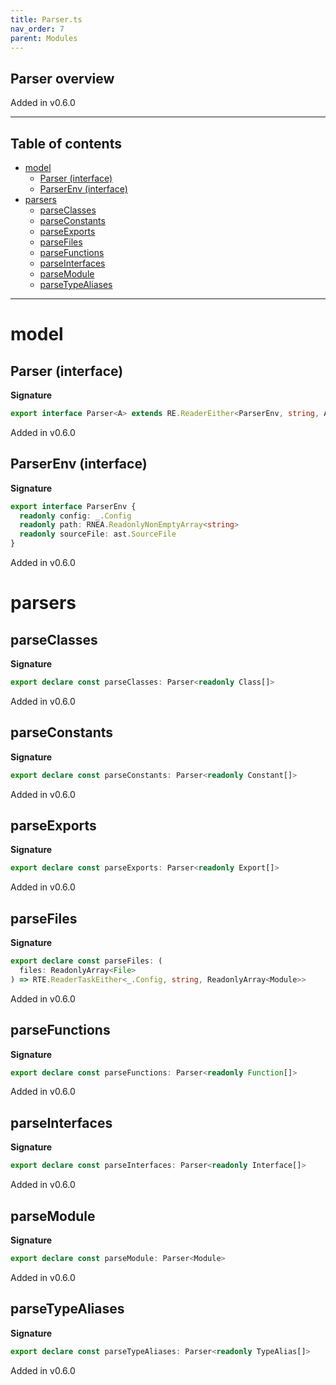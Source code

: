 ```yaml
---
title: Parser.ts
nav_order: 7
parent: Modules
---
```


## Parser overview

Added in v0.6.0

---

<h2 class="text-delta">Table of contents</h2>

- [model](#model)
  - [Parser (interface)](#parser-interface)
  - [ParserEnv (interface)](#parserenv-interface)
- [parsers](#parsers)
  - [parseClasses](#parseclasses)
  - [parseConstants](#parseconstants)
  - [parseExports](#parseexports)
  - [parseFiles](#parsefiles)
  - [parseFunctions](#parsefunctions)
  - [parseInterfaces](#parseinterfaces)
  - [parseModule](#parsemodule)
  - [parseTypeAliases](#parsetypealiases)

---

# model

## Parser (interface)

**Signature**

```ts
export interface Parser<A> extends RE.ReaderEither<ParserEnv, string, A> {}
```

Added in v0.6.0

## ParserEnv (interface)

**Signature**

```ts
export interface ParserEnv {
  readonly config: _.Config
  readonly path: RNEA.ReadonlyNonEmptyArray<string>
  readonly sourceFile: ast.SourceFile
}
```

Added in v0.6.0

# parsers

## parseClasses

**Signature**

```ts
export declare const parseClasses: Parser<readonly Class[]>
```

Added in v0.6.0

## parseConstants

**Signature**

```ts
export declare const parseConstants: Parser<readonly Constant[]>
```

Added in v0.6.0

## parseExports

**Signature**

```ts
export declare const parseExports: Parser<readonly Export[]>
```

Added in v0.6.0

## parseFiles

**Signature**

```ts
export declare const parseFiles: (
  files: ReadonlyArray<File>
) => RTE.ReaderTaskEither<_.Config, string, ReadonlyArray<Module>>
```

Added in v0.6.0

## parseFunctions

**Signature**

```ts
export declare const parseFunctions: Parser<readonly Function[]>
```

Added in v0.6.0

## parseInterfaces

**Signature**

```ts
export declare const parseInterfaces: Parser<readonly Interface[]>
```

Added in v0.6.0

## parseModule

**Signature**

```ts
export declare const parseModule: Parser<Module>
```

Added in v0.6.0

## parseTypeAliases

**Signature**

```ts
export declare const parseTypeAliases: Parser<readonly TypeAlias[]>
```

Added in v0.6.0
